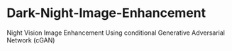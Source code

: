 # Dark-Night-Image-Enhancement
Night Vision Image Enhancement Using conditional Generative Adversarial Network (cGAN)
